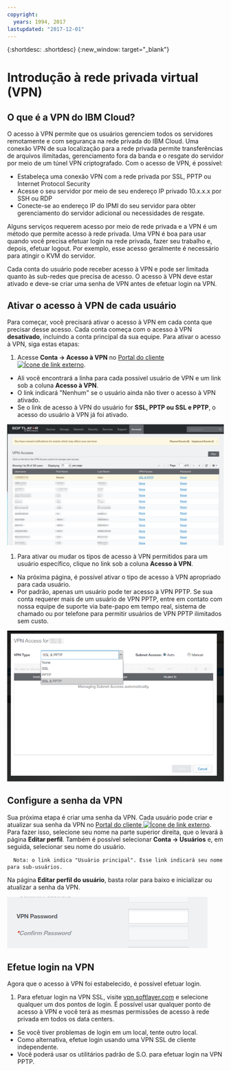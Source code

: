 ```yaml
---
copyright:
  years: 1994, 2017
lastupdated: "2017-12-01"
---
```


{:shortdesc: .shortdesc}
{:new_window: target="_blank"}

# Introdução à rede privada virtual (VPN)

## O que é a VPN do IBM Cloud?

O acesso à VPN permite que os usuários gerenciem todos os servidores remotamente e com segurança na rede privada do IBM Cloud. Uma conexão VPN de sua localização para a rede privada permite transferências de arquivos ilimitadas, gerenciamento fora da banda e o resgate do servidor por meio de um túnel VPN criptografado. Com o acesso de VPN, é possível:

* Estabeleça uma conexão VPN com a rede privada por SSL, PPTP ou Internet Protocol Security
* Acesse o seu servidor por meio de seu endereço IP privado 10.x.x.x por SSH ou RDP
* Conecte-se ao endereço IP do IPMI do seu servidor para obter gerenciamento do servidor adicional ou necessidades de resgate.

Alguns serviços requerem acesso por meio de rede privada e a VPN é um método que permite acesso à rede privada. Uma VPN é boa para usar quando você precisa efetuar login na rede privada, fazer seu trabalho e, depois, efetuar logout. Por exemplo, esse acesso geralmente é necessário para atingir o KVM do servidor.

Cada conta do usuário pode receber acesso à VPN e pode ser limitada quanto às sub-redes que precisa de acesso. O acesso à VPN deve estar ativado e deve-se criar uma senha de VPN antes de efetuar login na VPN.

## Ativar o acesso à VPN de cada usuário

Para começar, você precisará ativar o acesso à VPN em cada conta que precisar desse acesso. Cada conta começa com o acesso à VPN **desativado**, incluindo a conta principal da sua equipe. Para ativar o acesso à VPN, siga estas etapas:

1. Acesse **Conta -> Acesso à VPN** no [Portal do cliente ![Ícone de link externo](../../icons/launch-glyph.svg "Ícone de link externo")](https://control.softlayer.com/).
* Ali você encontrará a linha para cada possível usuário de VPN e um link sob a coluna **Acesso à VPN**.
* O link indicará "Nenhum" se o usuário ainda não tiver o acesso à VPN ativado.
* Se o link de acesso à VPN do usuário for **SSL, PPTP ou SSL e PPTP**, o acesso do usuário à VPN já foi ativado.

![Tabela de acesso à VPN do Portal Softlayer](images/vpnaccess01.png)

1. Para ativar ou mudar os tipos de acesso à VPN permitidos para um usuário específico, clique no link sob a coluna
**Acesso à VPN**.
* Na próxima página, é possível ativar o tipo de acesso à VPN apropriado para cada usuário.  
* Por padrão, apenas um usuário pode ter acesso à VPN PPTP. Se sua conta requerer mais de um usuário de VPN PPTP, entre em contato com nossa equipe de suporte via bate-papo em tempo real, sistema de chamado ou por telefone para permitir usuários de VPN PPTP ilimitados sem custo.

![Designe o acesso do tipo VPN a um usuário](images/vpntype01.png)

## Configure a senha da VPN

Sua próxima etapa é criar uma senha da VPN. Cada usuário pode criar e atualizar sua senha da VPN no [Portal do cliente ![Ícone de link externo](../../icons/launch-glyph.svg "Ícone de link externo")](https://control.softlayer.com/). Para fazer isso, selecione seu nome na parte superior direita, que o levará à página **Editar perfil**. Também é possível selecionar **Conta -> Usuários** e, em seguida, selecionar seu nome do usuário.

      Nota: o link indica "Usuário principal". Esse link indicará seu nome para sub-usuários.

Na página **Editar perfil do usuário**, basta rolar para baixo e inicializar ou atualizar a senha da VPN.

![ Editar campos de senha de VPN de perfil](images/vpnpasswordfields.png)

## Efetue login na VPN

Agora que o acesso à VPN foi estabelecido, é possível efetuar login.

1. Para efetuar login na VPN SSL, visite [vpn.softlayer.com](https://vpn.softlayer.com/) e selecione qualquer um dos pontos de login. É possível usar qualquer ponto de acesso à VPN e você terá as mesmas permissões de acesso à rede privada em todos os data centers.
* Se você tiver problemas de login em um local, tente outro local.
* Como alternativa, efetue login usando uma VPN SSL de cliente independente.
* Você poderá usar os utilitários padrão de S.O. para efetuar login na VPN PPTP.
